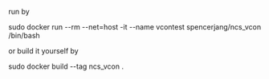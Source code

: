 run by 

sudo docker run --rm --net=host -it --name vcontest spencerjang/ncs_vcon /bin/bash

or build it yourself by 

sudo docker build --tag ncs_vcon .

